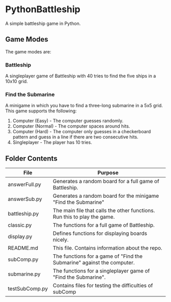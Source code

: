 # PythonBattleship
A simple battleship game in Python. 

## Game Modes
The game modes are:

### Battleship 
A singleplayer game of Battleship with 40 tries to find the five ships in a 10x10 grid.

### Find the Submarine
A minigame in which you have to find a three-long submarine in a 5x5 grid. This game supports the following:
1. Computer (Easy) - The computer guesses randomly.
2. Computer (Normal) - The computer spaces around hits.
3. Computer (Hard) - The computer only guesses in a checkerboard pattern and guess in a line if there are two consecutive hits.
4. Singleplayer - The player has 10 tries.

## Folder Contents
|File|Purpose|
|---|---|
|answerFull.py|Generates a random board for a full game of Battleship.|
|answerSub.py|Generates a random board for the minigame "Find the Submarine"|
|battleship.py|The main file that calls the other functions. Run this to play the game.|
|classic.py|The functions for a full game of Battleship.|
|display.py|Defines functions for displaying boards nicely.|
|README.md|This file. Contains information about the repo.|
|subComp.py|The functions for a game of "Find the Submarine" against the computer.|
|submarine.py|The functions for a singleplayer game of "Find the Submarine".|
|testSubComp.py|Contains files for testing the difficulties of subComp|